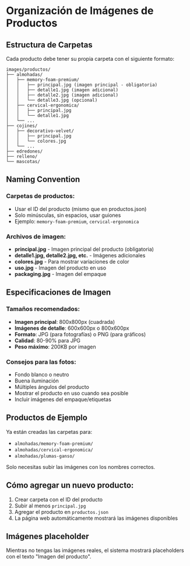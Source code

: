 # Organización de Imágenes de Productos

## Estructura de Carpetas

Cada producto debe tener su propia carpeta con el siguiente formato:

```
images/productos/
├── almohadas/
│   ├── memory-foam-premium/
│   │   ├── principal.jpg (imagen principal - obligatoria)
│   │   ├── detalle1.jpg (imagen adicional)
│   │   ├── detalle2.jpg (imagen adicional)
│   │   └── detalle3.jpg (opcional)
│   ├── cervical-ergonomica/
│   │   ├── principal.jpg
│   │   └── detalle1.jpg
│   └── ...
├── cojines/
│   ├── decorativo-velvet/
│   │   ├── principal.jpg
│   │   └── colores.jpg
│   └── ...
├── edredones/
├── relleno/
└── mascotas/
```

## Naming Convention

### Carpetas de productos:
- Usar el ID del producto (mismo que en productos.json)
- Solo minúsculas, sin espacios, usar guiones
- Ejemplo: `memory-foam-premium`, `cervical-ergonomica`

### Archivos de imagen:
- **principal.jpg** - Imagen principal del producto (obligatoria)
- **detalle1.jpg, detalle2.jpg, etc.** - Imágenes adicionales
- **colores.jpg** - Para mostrar variaciones de color
- **uso.jpg** - Imagen del producto en uso
- **packaging.jpg** - Imagen del empaque

## Especificaciones de Imagen

### Tamaños recomendados:
- **Imagen principal**: 800x800px (cuadrada)
- **Imágenes de detalle**: 600x600px o 800x600px
- **Formato**: JPG (para fotografías) o PNG (para gráficos)
- **Calidad**: 80-90% para JPG
- **Peso máximo**: 200KB por imagen

### Consejos para las fotos:
- Fondo blanco o neutro
- Buena iluminación
- Múltiples ángulos del producto
- Mostrar el producto en uso cuando sea posible
- Incluir imágenes del empaque/etiquetas

## Productos de Ejemplo

Ya están creadas las carpetas para:
- `almohadas/memory-foam-premium/`
- `almohadas/cervical-ergonomica/`
- `almohadas/plumas-ganso/`

Solo necesitas subir las imágenes con los nombres correctos.

## Cómo agregar un nuevo producto:

1. Crear carpeta con el ID del producto
2. Subir al menos `principal.jpg`
3. Agregar el producto en `productos.json`
4. La página web automáticamente mostrará las imágenes disponibles

## Imágenes placeholder

Mientras no tengas las imágenes reales, el sistema mostrará placeholders con el texto "Imagen del producto".
